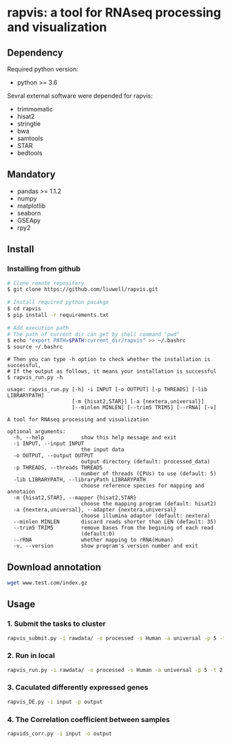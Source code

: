 #  rapvis: a tool for RNAseq processing and visualization
  
  
##  Dependency
  
  
Required python version:
  
+ python >= 3.6
  
Sevral external software were depended for rapvis:
  
+ trimmomatic
+ hisat2
+ stringtie
+ bwa
+ samtools
+ STAR
+ bedtools
  
##  Mandatory
  
  
+ pandas >= 1.1.2
+ numpy
+ matplotlib
+ seaborn
+ GSEApy
+ rpy2
  
##  Install
  
  
###  Installing from github
  
  
```bash
# Clone remote repository
$ git clone https://github.com/liuwell/rapvis.git
  
# Install required python pacakge
$ cd rapvis
$ pip install -r requirements.txt
  
# Add execution path
# The path of current dir can get by shell command "pwd"
$ echo "export PATH=$PATH:current_dir/rapvis" >> ~/.bashrc
$ source ~/.bashrc
```
  
```bash{code_chunk_offset=0,
# Then you can type -h option to check whether the installation is successful,  
# If the output as follows, it means your installation is successful
$ rapvis_run.py -h
```

```
usage: rapvis_run.py [-h] -i INPUT [-o OUTPUT] [-p THREADS] [-lib LIBRARYPATH]
                     [-m {hisat2,STAR}] [-a {nextera,universal}]
                     [--minlen MINLEN] [--trim5 TRIM5] [--rRNA] [-v]

A tool for RNAseq processing and visualization

optional arguments:
  -h, --help            show this help message and exit
  -i INPUT, --input INPUT
                        the input data
  -o OUTPUT, --output OUTPUT
                        output directory (default: processed_data)
  -p THREADS, --threads THREADS
                        number of threads (CPUs) to use (default: 5)
  -lib LIBRARYPATH, --libraryPath LIBRARYPATH
                        choose reference species for mapping and annotaion
  -m {hisat2,STAR}, --mapper {hisat2,STAR}
                        choose the mapping program (default: hisat2)
  -a {nextera,universal}, --adapter {nextera,universal}
                        choose illumina adaptor (default: nextera)
  --minlen MINLEN       discard reads shorter than LEN (default: 35)
  --trim5 TRIM5         remove bases from the begining of each read
                        (default:0)
  --rRNA                whether mapping to rRNA(Human)
  -v, --version         show program's version number and exit
```

  
##  Download annotation
  
  
```bash
wget www.test.com/index.gz
```
  
##  Usage
  
  
###  1. Submit the tasks to cluster
  
  
```bash
rapvis_submit.py -i rawdata/ -o processed -s Human -a universal -p 5 -t 2 --minlen 25 --trim5 3 --merge --rRNA
```
  
###  2. Run in local
  
  
```bash
rapvis_run.py -i rawdata/ -o processed -s Human -a universal -p 5 -t 2 --minlen 25 --trim5 3 --merge --rRNA
```
  
###  3. Caculated differently expressed genes
  
  
```bash
rapvis_DE.py -i input -p output
```
  
###  4. The Correlation coefficient between samples
  
  
```bash
rapvids_corr.py -i input -o output
```
  